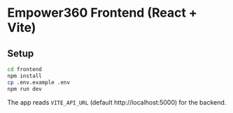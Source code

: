 # Empower360 Frontend (React + Vite)

## Setup
```bash
cd frontend
npm install
cp .env.example .env
npm run dev
```
The app reads `VITE_API_URL` (default http://localhost:5000) for the backend.
